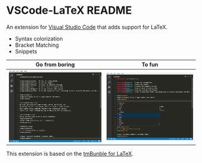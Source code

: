 # VSCode-LaTeX README

An extension for [Visual Studio Code](https://code.visualstudio.com) that adds support for LaTeX.

- Syntax colorization
- Bracket Matching
- Snippets


Go from boring | To fun
---------------|--------
![LaTeX Before](images/LaTeX-before.png)| ![LaTeX Before](images/LaTeX-after.png)

This extension is based on the [tmBunble for LaTeX](https://github.com/textmate/latex.tmbundle).
